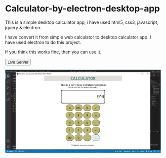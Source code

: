 # Calculator-by-electron-desktop-app
This is a simple desktop calculator app, i have used html5, css3, javascript, jquery &amp; electron.

I have convert it from simple web calculator to desktop calculator app.
I have used electron to do this project.

If you think this works fine, then you can use it.

<button><a href="https://raisulislamrimon.github.io/Calculator-by-electron-desktop-app/src/index.html">Live Server</a></button>

<img src="src/icon/demo.png" alt="demo-electron-desktop-calculator-app">
